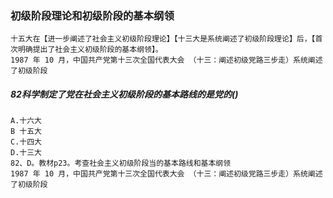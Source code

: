 ### 初级阶段理论和初级阶段的基本纲领
    十五大在【进一步阐述了社会主义初级阶段理论】【十三大是系统阐述了初级阶段理论】后，【首次明确提出了社会主义初级阶段的基本纲领】。
    1987 年 10 月，中国共产党第十三次全国代表大会 （十三：阐述初级党路三步走）系统阐述了初级阶段
    
##### 82科学制定了党在社会主义初级阶段的基本路线的是党的()
    A.十六大
    B 十五大
    C.十四大
    D.十三大
    82、D。教材p23。考查社会主义初级阶段当的基本路线和基本纲领
    1987 年 10 月，中国共产党第十三次全国代表大会 （十三：阐述初级党路三步走）系统阐述了初级阶段